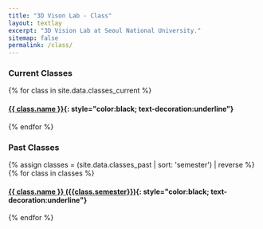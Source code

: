 ```yaml
---
title: "3D Vison Lab - Class"
layout: textlay
excerpt: "3D Vision Lab at Seoul National University."
sitemap: false
permalink: /class/
---
```



### Current Classes
{% for class in site.data.classes_current %}
<!-- <div class="row"> -->
<div class="col-sm-12 clearfix">
  <h4><a href="{{class.page}}">{{ class.name }}</a>{: style="color:black; text-decoration:underline"}</h4>
</div>
{% endfor %}


### Past Classes
{% assign classes = (site.data.classes_past | sort: 'semester') | reverse %}
{% for class in classes %}
<!-- <div class="row"> -->
<div class="col-sm-12 clearfix">
  <h4><a href="{{class.page}}">{{ class.name }} ({{class.semester}})</a>{: style="color:black; text-decoration:underline"}</h4>
</div>
{% endfor %}
